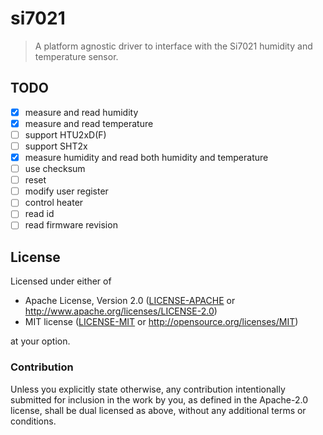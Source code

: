 # si7021

> A platform agnostic driver to interface with the Si7021 humidity and
> temperature sensor.

## TODO

- [X] measure and read humidity
- [X] measure and read temperature
- [ ] support HTU2xD(F)
- [ ] support SHT2x
- [X] measure humidity and read both humidity and temperature
- [ ] use checksum
- [ ] reset
- [ ] modify user register
- [ ] control heater
- [ ] read id
- [ ] read firmware revision

## License

Licensed under either of

- Apache License, Version 2.0 ([LICENSE-APACHE](LICENSE-APACHE) or
  http://www.apache.org/licenses/LICENSE-2.0)
- MIT license ([LICENSE-MIT](LICENSE-MIT) or http://opensource.org/licenses/MIT)

at your option.

### Contribution

Unless you explicitly state otherwise, any contribution intentionally submitted
for inclusion in the work by you, as defined in the Apache-2.0 license, shall be
dual licensed as above, without any additional terms or conditions.
